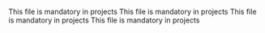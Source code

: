 This file is mandatory in projects
This file is mandatory in projects
This file is mandatory in projects
This file is mandatory in projects
